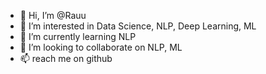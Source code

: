 - 👋 Hi, I’m @Rauu
- 👀 I’m interested in Data Science, NLP, Deep Learning, ML
- 🌱 I’m currently learning NLP
- 💞️ I’m looking to collaborate on NLP, ML
- 📫 reach me on github 

<!---
cvanirau/cvanirau is a ✨ special ✨ repository because its `README.md` (this file) appears on your GitHub profile.
You can click the Preview link to take a look at your changes.
--->

